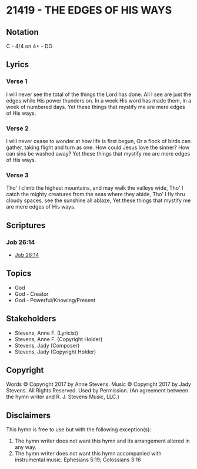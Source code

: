 # 21419 - THE EDGES OF HIS WAYS

## Notation

C - 4/4 on 4+ - DO

## Lyrics

### Verse 1

I will never see the total of the things the Lord has done. All I see are just the edges while His power thunders on. In a week His word has made them, in a week of numbered days. Yet these things that mystify me are mere edges of His ways.

### Verse 2

I will never cease to wonder at how life is first begun, Or a flock of birds can gather, taking flight and turn as one. How could Jesus love the sinner? How can sins be washed away? Yet these things that mystify me are mere edges of His ways.

### Verse 3

Tho' I climb the highest mountains, and may walk the valleys wide, Tho' I catch the mighty creatures from the seas where they abide, Tho' I fly thru cloudy spaces, see the sunshine all ablaze, Yet these things that mystify me are mere edges of His ways.


## Scriptures

### Job 26:14

- [Job 26:14](https://www.biblegateway.com/passage/?search=Job%2026%3A14)


## Topics

- God
- God - Creator
- God - Powerful/Knowing/Present

## Stakeholders

- Stevens, Anne F. (Lyricist)
- Stevens, Anne F. (Copyright Holder)
- Stevens, Jady (Composer)
- Stevens, Jady (Copyright Holder)

## Copyright

Words © Copyright 2017 by Anne Stevens. Music © Copyright 2017 by Jady Stevens. All Rights Reserved. Used by Permission.
(An agreement between the hymn writer and R. J. Stevens Music, LLC.)

## Disclaimers

This hymn is free to use but with the following exception(s):
1. The hymn writer does not want this hymn and its arrangement altered in any way.
2. The hymn writer does not want this hymn accompanied with instrumental music.
Ephesians 5:19; Colossians 3:16

